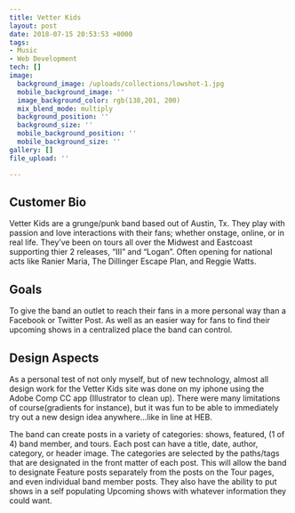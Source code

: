 ```yaml
---
title: Vetter Kids
layout: post
date: 2018-07-15 20:53:53 +0000
tags:
- Music
- Web Development
tech: []
image:
  background_image: /uploads/collections/lowshot-1.jpg
  mobile_background_image: ''
  image_background_color: rgb(138,201, 200)
  mix_blend_mode: multiply
  background_position: ''
  background_size: ''
  mobile_background_position: ''
  mobile_background_size: ''
gallery: []
file_upload: ''

---
```

## **Customer Bio**

Vetter Kids are a grunge/punk band based out of Austin, Tx. They play with passion and love interactions with their fans; whether onstage, online, or in real life. They’ve been on tours all over the Midwest and Eastcoast supporting thier 2 releases, “III” and “Logan”. Often opening for national acts like Ranier Maria, The Dillinger Escape Plan, and Reggie Watts.

## Goals

To give the band an outlet to reach their fans in a more personal way than a Facebook or Twitter Post. As well as an easier way for fans to find their upcoming shows in a centralized place the band can control.

## Design Aspects

As a personal test of not only myself, but of new technology, almost all design work for the Vetter Kids site was done on my iphone using the Adobe Comp CC app (Illustrator to clean up). There were many limitations of course(gradients for instance), but it was fun to be able to immediately try out a new design idea anywhere…like in line at HEB.

The band can create posts in a variety of categories: shows, featured, (1 of 4) band member, and tours. Each post can have a title, date, author, category, or header image. The categories are selected by the paths/tags that are designated in the front matter of each post. This will allow the band to designate Feature posts separately from the posts on the Tour pages, and even individual band member posts. They also have the ability to put shows in a self populating Upcoming shows with whatever information they could want.